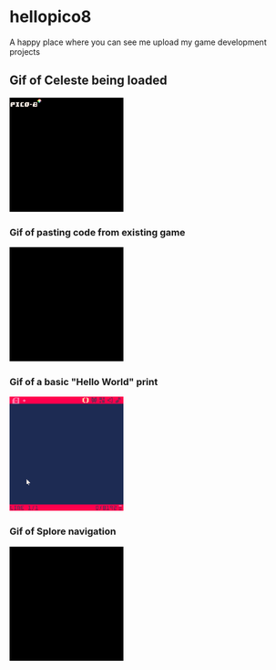 # hellopico8
A happy place where you can see me upload my game development projects
<br>
<h2>Gif of Celeste being loaded</h2>
<img src="images/celeste p8_0.gif" alt="Gif of Celeste from Pico8 website loading" width="200" height="200">
<h3>Gif of pasting code from existing game</h3>
<img src="images/copyPaste.gif" alt="Gif of code being pasted from pico8 platform" width="200" height="200">
<h3>Gif of a basic "Hello World" print</h3>
<img src="images/HelloWord.gif" alt="Gif of hello world print" width="200" height="200">
<h3>Gif of Splore navigation</h3>
<img src="images/sploreNav.gif" alt="Gif splore navigation" width="200" height="200">
